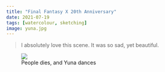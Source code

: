 ```yaml
---
title: "Final Fantasy X 20th Anniversary"
date: 2021-07-19
tags: [watercolour, sketching]
image: yuna.jpg
---
```



> I absolutely love this scene. It was so sad, yet beautiful.

<figure>
<img src="{{ page.image }}">
<figcaption>People dies, and Yuna dances</figcaption>
</figure>

